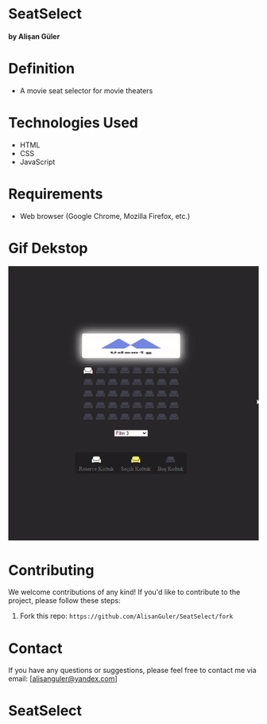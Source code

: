 # SeatSelect #

#### by Alişan Güler

# Definition
- A movie seat selector for movie theaters

# Technologies Used

- HTML
- CSS
- JavaScript
  
# Requirements

- Web browser (Google Chrome, Mozilla Firefox, etc.)


# Gif Dekstop

<img src="/gif.gif" max-width="100%" height="auto" >


# Contributing

We welcome contributions of any kind! If you'd like to contribute to the project, please follow these steps:

1. Fork this repo: `https://github.com/AlisanGuler/SeatSelect/fork`

# Contact

If you have any questions or suggestions, please feel free to contact me via email: [alisanguler@yandex.com]
# SeatSelect #
